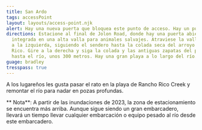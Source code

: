 ```yaml
---
title: San Ardo
tags: accessPoint
layout: layouts/access-point.njk
alert: Hay una nueva puerta que bloquea este punto de acceso. Hay un punto de acceso alternativo en el lado occidental del puente.
directions: Estacione al final de Jolon Road, donde hay una puerta abierta
  integrada en una alta valla para animales salvajes. Atraviese la valla y gire
  a la izquierda, siguiendo el sendero hasta la colada seca del arroyo Rancho
  Rico. Gire a la derecha y siga la colada y las antiguas zapatas del puente
  hasta el río, unos 300 metros. Hay una gran playa a lo largo del río.
guage: bradley
tresspass: true
---
```


A los lugareños les gusta pasar el rato en la playa de Rancho Rico Creek y remontar el río para nadar en pozas profundas.

** Nota**: A partir de las inundaciones de 2023, la zona de estacionamiento se encuentra más arriba. Aunque sigue siendo un gran embarcadero, llevará un tiempo llevar cualquier embarcación o equipo pesado al río desde este embarcadero.
